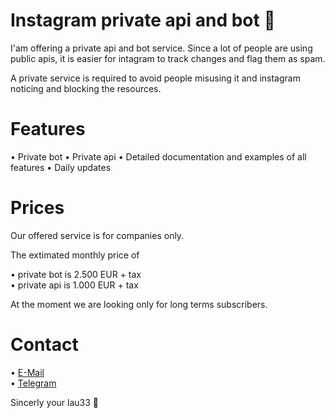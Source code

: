 # Instagram private api and bot 🤖

I'am offering a private api and bot service. Since a lot of people are using public apis, it is easier for intagram to track changes and flag them as spam.

A private service is required to avoid people misusing it and instagram noticing and blocking the resources.

# Features

• Private bot
• Private api
• Detailed documentation and examples of all features
• Daily updates

# Prices

Our offered service is for companies only.

The extimated monthly price of

• private bot is 2.500 EUR + tax <br>
• private api is 1.000 EUR + tax

At the moment we are looking only for long terms subscribers.

# Contact

• [E-Mail](mailto:lau33@outlook.de) <br>
• [Telegram](https://t.me/lau33)

Sincerly your lau33 💼
